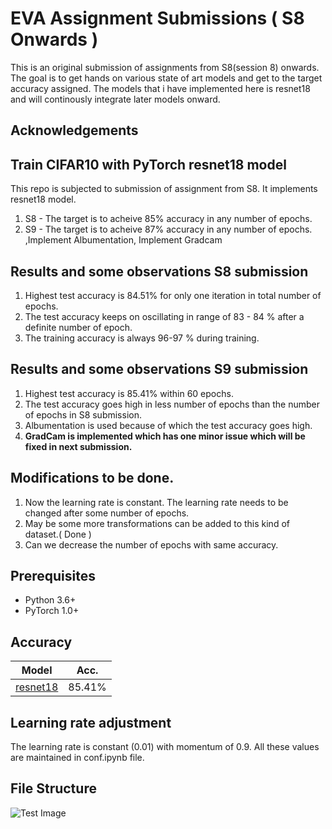 # EVA Assignment Submissions ( S8 Onwards )

This is an original submission of assignments from S8(session 8) onwards. The goal is to get hands on various state of art models and get to the target accuracy assigned.
The models that i have implemented here is resnet18 and will continously integrate later models onward. 

## Acknowledgements



## Train CIFAR10 with PyTorch resnet18 model

This repo is subjected to submission of assignment from S8. It implements resnet18 model. 
1. S8 - The target is to acheive 85% accuracy in any number of epochs. 
2. S9 - The target is to acheive 87% accuracy in any number of epochs.
        ,Implement Albumentation, 
        Implement Gradcam 
## Results and some observations S8 submission
1. Highest test accuracy is 84.51% for only one iteration in total number of epochs.
2. The test accuracy keeps on oscillating in range of 83 - 84 % after a definite number of epoch.
3. The training accuracy is always 96-97 % during training.

## Results and some observations S9 submission
1. Highest test accuracy is 85.41% within 60 epochs. 
2. The test accuracy goes high in less number of epochs than the number of epochs in S8 submission.
3. Albumentation is used because of which the test accuracy goes high.
4. **GradCam is implemented which has one minor issue which will be fixed in next submission.**

## Modifications to be done.
1. Now the learning rate is constant. The learning rate needs to be changed after some number of epochs.
2. May be some more transformations can be added to this kind of dataset.( Done )
3. Can we decrease the number of epochs with same accuracy.

## Prerequisites
- Python 3.6+
- PyTorch 1.0+

## Accuracy
| Model             | Acc.        |
| ----------------- | ----------- |
| [resnet18](https://arxiv.org/abs/1512.03385)          | 85.41%      |


## Learning rate adjustment
The learning rate is constant (0.01) with momentum of 0.9. All these values are maintained in conf.ipynb file.

## File Structure
![Test Image](https://github.com/futartup/S8-assignment/blob/master/FS.png)


